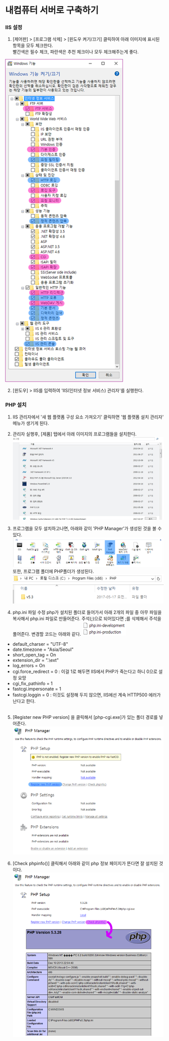 # 내컴퓨터 서버로 구축하기

### IIS 설정
1. [제어판] > [프로그램 삭제] > [윈도우 켜기/끄기] 클릭하여 아래 이미지에 표시된 항목을 모두 체크한다.<br>빨간색은 필수 체크, 파란색은 추천 체크이나 모두 체크해주는게 좋다.

![](https://raw.githubusercontent.com/vlueviolet/vlueviolet.github.io/master/iis_setting/img/img.png)

2. [윈도우] > IIS를 입력하여 'IIS(인터넷 정보 서비스) 관리자'를 실행한다.

### PHP 설치
1. IIS 관리자에서 '새 웹 플랫폼 구성 요소 가져오기' 클릭하면 '웹 플랫폼 설치 관리자' 메뉴가 생기게 된다.<br>

2. 관리자 실행후, [제품] 탭에서 아래 이미지의 프로그램들을 설치한다.<br>
  ![](https://raw.githubusercontent.com/vlueviolet/vlueviolet.github.io/master/iis_setting/img/img3.jpg)

3. 프로그램을 모두 설치하고나면, 아래와 같이 'PHP Manager'가 생성된 것을 볼 수 있다.<br>
  ![](https://raw.githubusercontent.com/vlueviolet/vlueviolet.github.io/master/iis_setting/img/img10.png)
   또한, 프로그램 폴더에 PHP폴더가 생성된다.<br>
  ![](https://raw.githubusercontent.com/vlueviolet/vlueviolet.github.io/master/iis_setting/img/img8.png)

4. php.ini 파일 수정
  php가 설치된 폴더로 들어가서 아래 2개의 파일 중 아무 파일을 복사해서 php.ini 파일로 만들어준다.
  주석(;)으로 되어있다면 ;를 삭제해서 주석을 풀어준다. 변경할 코드는 아래와 같다.
  ![](https://raw.githubusercontent.com/vlueviolet/vlueviolet.github.io/master/iis_setting/img/img12.png)

  + default_charser = "UTF-8"
  + date.timezone = "Asia/Seoul"
  + short_open_tag = On
  + extension_dir = ".\ext"
  + log_errors = On
  + cgi.force_redirect = 0 : 이걸 1로 해두면 IIS에서 PHP가 죽는다고 하니 0으로 설정 요망 
  + cgi_fix_pathinfo = 1 
  + fastcgi.impersonate = 1 
  + fastcgi.loggin = 0 : 이것도 설정해 두지 않으면, IIS에선 계속 HTTP500 에러가 난다고 한다.
  <br><br>

5. [Register new PHP version] 을 클릭해서 [php-cgi.exe]가 있는 폴더 경로를 넣어준다.<br>
  ![](https://raw.githubusercontent.com/vlueviolet/vlueviolet.github.io/master/iis_setting/img/img9.png)

6. [Check phpinfo()] 클릭해서 아래와 같이 php 정보 페이지가 뜬다면 잘 설치된 것이다.<br>
  ![](https://raw.githubusercontent.com/vlueviolet/vlueviolet.github.io/master/iis_setting/img/img11.png)
